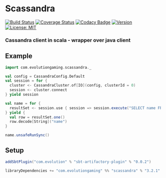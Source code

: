# Scassandra
[![Build Status](https://github.com/evolution-gaming/scassandra/workflows/CI/badge.svg)](https://github.com/evolution-gaming/scassandra/actions?query=workflow%3ACI)
[![Coverage Status](https://coveralls.io/repos/github/evolution-gaming/scassandra/badge.svg?branch=master)](https://coveralls.io/github/evolution-gaming/scassandra?branch=master)
[![Codacy Badge](https://api.codacy.com/project/badge/Grade/7b5aa36e03bf4e84ad0abd019d3d587b)](https://www.codacy.com/app/evolution-gaming/scassandra?utm_source=github.com&amp;utm_medium=referral&amp;utm_content=evolution-gaming/scassandra&amp;utm_campaign=Badge_Grade)
[![Version](https://img.shields.io/badge/version-click-blue)](https://evolution.jfrog.io/artifactory/api/search/latestVersion?g=com.evolutiongaming&a=scassandra_2.13&repos=public)
[![License: MIT](https://img.shields.io/badge/License-MIT-yellowgreen.svg)](https://opensource.org/licenses/MIT)

### Cassandra client in scala - wrapper over java client

## Example

```scala
import com.evolutiongaming.scassandra._

val config = CassandraConfig.Default
val session = for {
  cluster <- CassandraCluster.of[IO](config, clusterId = 0)
  session <- cluster.connect
} yield session

val name = for {
  resultSet <- session.use { session => session.execute("SELECT name FROM users") }
} yield {
  val row = resultSet.one()
  row.decode[String]("name")
}

name.unsafeRunSync()
``` 

## Setup

```scala
addSbtPlugin("com.evolution" % "sbt-artifactory-plugin" % "0.0.2")

libraryDependencies += "com.evolutiongaming" %% "scassandra" % "3.2.1"
```
